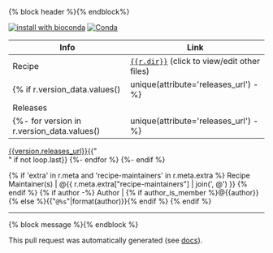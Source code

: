 <!--
creator: autobump
type: {% block type %}{% endblock %}

recipe: {{r.name}}
orig_version: {{r.orig.version}}
orig_build_number: {{r.orig.build_number}}
new_version: {{r.version}}
new_build_bumber: {{r.build_number}}
-->

{% block header %}{% endblock%}

[![install with bioconda](https://img.shields.io/badge/install%20with-bioconda-brightgreen.svg?style=flat)](http://bioconda.github.io/recipes/{{r.name}}/README.html) [![Conda](https://img.shields.io/conda/dn/bioconda/{{r.name}}.svg)](https://anaconda.org/bioconda/{{r.name}}/files)

Info | Link
-----|-----
Recipe | [`{{r.dir}}`](https://github.com/{{recipe_relurl}}) (click to view/edit other files)
{% if r.version_data.values()|unique(attribute='releases_url') -%}
Releases |
{%- for version in r.version_data.values()|unique(attribute='releases_url') -%}
[{{version.releases_url}}]({{version.releases_url}}){{"<br>" if not loop.last}}
{%- endfor %}
{%- endif %}

{% if 'extra' in r.meta and 'recipe-maintainers' in r.meta.extra %}
Recipe Maintainer(s) | @{{ r.meta.extra["recipe-maintainers"] | join(', @') }}
{% endif %}
{% if author -%}
Author | {% if author_is_member %}@{{author}}{% else %}{{"`@%s`"|format(author)}}{% endif %}
{% endif %}

***

{% block message %}{% endblock %}

This pull request was automatically generated (see [docs](https://bioconda.github.io/contributor/updating.html)).
